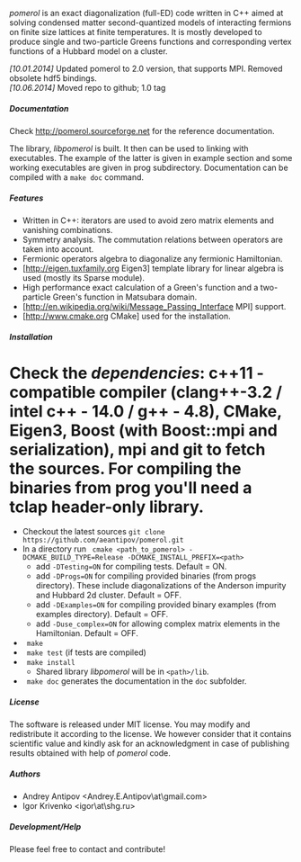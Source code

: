 *pomerol* is an exact diagonalization (full-ED) code written in C++ aimed at solving condensed matter second-quantized models of interacting fermions on finite size lattices at finite temperatures. It is mostly developed to produce single and two-particle Greens functions and corresponding vertex functions of a Hubbard model on a cluster.

_[10.01.2014]_ Updated pomerol to 2.0 version, that supports MPI. Removed obsolete hdf5 bindings.  
_[10.06.2014]_ Moved repo to github; 1.0 tag

##### Documentation
Check http://pomerol.sourceforge.net for the reference documentation.

The library, _libpomerol_ is built. It then can be used to linking with executables. The example of the latter is given in example section and some working executables are given in prog subdirectory.
Documentation can be compiled with a `make doc` command.
#####  Features
  * Written in C++: iterators are used to avoid zero matrix elements and vanishing combinations. 
  * Symmetry analysis. The commutation relations between operators are taken into account.
  * Fermionic operators algebra to diagonalize any fermionic Hamiltonian.
  * [http://eigen.tuxfamily.org Eigen3] template library for linear algebra is used (mostly its Sparse module).
  * High performance exact calculation of a Green's function and a two-particle Green's function in Matsubara domain.
  * [http://en.wikipedia.org/wiki/Message_Passing_Interface MPI] support. 
  * [http://www.cmake.org CMake] used for the installation.

##### Installation
  # Check the *dependencies*: c++11 - compatible compiler (clang++-3.2 / intel c++ - 14.0 / g++ - 4.8), CMake, Eigen3, Boost (with Boost::mpi and serialization), mpi and git to fetch the sources. For compiling the binaries from prog you'll need a tclap header-only library. 
  - Checkout the latest sources `git clone https://github.com/aeantipov/pomerol.git`
  - In a directory run ` cmake <path_to_pomerol> -DCMAKE_BUILD_TYPE=Release -DCMAKE_INSTALL_PREFIX=<path>` 
    * add `-DTesting=ON` for compiling tests. Default = ON.
    * add `-DProgs=ON` for compiling provided binaries (from progs directory). These include diagonalizations of the Anderson impurity and Hubbard 2d cluster. Default = OFF.
    * add `-DExamples=ON` for compiling provided binary examples (from examples directory). Default = OFF.
    * add `-Duse_complex=ON` for allowing complex matrix elements in the Hamiltonian. Default = OFF.
  - ` make`
  - ` make test` (if tests are compiled)
  - ` make install`
    * Shared library _libpomerol_ will be in `<path>/lib`.
  - ` make doc` generates the documentation in the `doc` subfolder.

##### License 
The software is released under MIT license. You may modify and redistribute it according to the license. We however consider that it contains scientific value and kindly ask for an acknowledgment in case of publishing results obtained with help of *pomerol* code.
##### Authors
  * Andrey Antipov <Andrey.E.Antipov\at\gmail.com>
  * Igor Krivenko <igor\at\shg.ru>

##### Development/Help 
Please feel free to contact and contribute!
